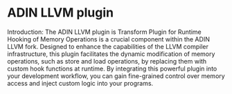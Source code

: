 # ADIN LLVM plugin

Introduction:
The ADIN LLVM plugin is Transform Plugin for Runtime Hooking of Memory Operations is a crucial component within the ADIN LLVM fork. Designed to enhance the capabilities of the LLVM compiler infrastructure, this plugin facilitates the dynamic modification of memory operations, such as store and load operations, by replacing them with custom hook functions at runtime. By integrating this powerful plugin into your development workflow, you can gain fine-grained control over memory access and inject custom logic into your programs.